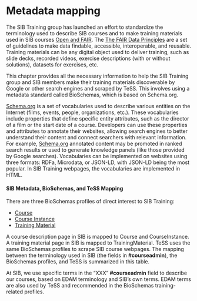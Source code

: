 # Metadata mapping 
The SIB Training group has launched an effort to standardize the terminology used to describe SIB courses and to make training materials used in SIB courses [Open and FAIR](https://sib-training.gitlab.io/sib-training-cookbook/topic/open_FAIR/). The [The FAIR Data Principles](https://doi.org/10.1038/sdata.2016.18) are a set of guidelines to make data findable, accessible, interoperable, and reusable. Training materials can be any digital object used to deliver training, such as slide decks, recorded videos, exercise descriptions (with or without solutions), datasets for exercises, etc.

This chapter provides all the necessary information to help the SIB Training group and SIB members make their training materials discoverable by Google or other search engines and scraped by TeSS. This involves using a metadata standard called BioSchemas, which is based on Schema.org.

[Schema.org](https://schema.org/) is a set of vocabularies used to describe various entities on the Internet (films, events, people, organizations, etc.). These vocabularies include properties that define specific entity attributes, such as the director of a film or the start date of a course. Developers can use these properties and attributes to annotate their websites, allowing search engines to better understand their content and connect searchers with relevant information. For example, [Schema.org](https://schema.org/) annotated content may be promoted in ranked search results or used to generate knowledge panels (like those provided by Google searches). Vocabularies can be implemented on websites using three formats: RDFa, Microdata, or JSON-LD, with JSON-LD being the most popular. In SIB Training webpages, the vocabularies are implemented in HTML.

#### SIB Metadata, BioSchemas, and TeSS Mapping

There are three BioSchemas profiles of direct interest to SIB Training:

- [Course](https://docs.google.com/spreadsheets/d/17mbgeqBxkCFvp66XdOJWyDhMLyO_PdoIAYW39xuBuS0/edit#gid=292464567) 
- [Course Instance](https://docs.google.com/spreadsheets/d/1YwvQxc3oUPusbpIsu1Q3MjXdFcQVj1Drdq_h7Xo8TOA/edit#gid=292464567) 
- [Training Material](https://docs.google.com/spreadsheets/d/1PIHHW17cnKezQrrT4JCpnCB_Q8bJEBdSZaGVcH7WH3Q/edit#gid=292464567) 

A course description page in SIB is mapped to Course and CourseInstance. A training material page in SIB is mapped to TrainingMaterial. TeSS uses the same BioSchemas profiles to scrape SIB course webpages. The mapping between the terminology used in SIB (the fields in **#courseadmin**), the BioSchemas profiles, and TeSS is summarized in this table.

At SIB, we use specific terms in the “XXX” **#courseadmin** field to describe our courses, based on EDAM terminology and SIB’s own terms. EDAM terms are also used by TeSS and recommended in the BioSchemas training-related profiles.

